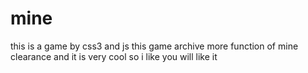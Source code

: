 # mine
this is a game by css3 and js
this game archive more function of mine clearance and it is very cool
so i like you will like it
